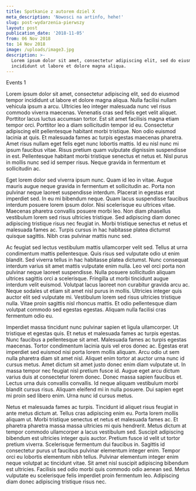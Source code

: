 ```yaml
---
title: Spotkanie z autorem dziel X
meta_description: 'Nowosci na artinfo, hehe!'
slug: post-wydarzenia-pierwszy
layout: post
publication_date: '2018-11-05'
from: 06 Nov 2018
to: 14 Nov 2018
image: /uploads/image3.jpg
description: >-
  Lorem ipsum dolor sit amet, consectetur adipiscing elit, sed do eiusmod tempor
  incididunt ut labore et dolore magna aliqua.
---
```

Events 1

Lorem ipsum dolor sit amet, consectetur adipiscing elit, sed do eiusmod tempor incididunt ut labore et dolore magna aliqua. Nulla facilisi nullam vehicula ipsum a arcu. Ultricies leo integer malesuada nunc vel risus commodo viverra maecenas. Venenatis cras sed felis eget velit aliquet. Porttitor lacus luctus accumsan tortor. Est sit amet facilisis magna etiam tempor orci. Porttitor leo a diam sollicitudin tempor id eu. Consectetur adipiscing elit pellentesque habitant morbi tristique. Non odio euismod lacinia at quis. Et malesuada fames ac turpis egestas maecenas pharetra. Amet risus nullam eget felis eget nunc lobortis mattis. Id eu nisl nunc mi ipsum faucibus vitae. Risus pretium quam vulputate dignissim suspendisse in est. Pellentesque habitant morbi tristique senectus et netus et. Nisl purus in mollis nunc sed id semper risus. Neque gravida in fermentum et sollicitudin ac.



Eget lorem dolor sed viverra ipsum nunc. Quam id leo in vitae. Augue mauris augue neque gravida in fermentum et sollicitudin ac. Porta non pulvinar neque laoreet suspendisse interdum. Placerat in egestas erat imperdiet sed. In eu mi bibendum neque. Quam lacus suspendisse faucibus interdum posuere lorem ipsum dolor. Nisi scelerisque eu ultrices vitae. Maecenas pharetra convallis posuere morbi leo. Non diam phasellus vestibulum lorem sed risus ultricies tristique. Sed adipiscing diam donec adipiscing tristique risus nec feugiat in. Morbi tristique senectus et netus et malesuada fames ac. Turpis cursus in hac habitasse platea dictumst quisque sagittis. Nibh cras pulvinar mattis nunc sed.



Ac feugiat sed lectus vestibulum mattis ullamcorper velit sed. Tellus at urna condimentum mattis pellentesque. Quis risus sed vulputate odio ut enim blandit. Sed viverra tellus in hac habitasse platea dictumst. Nunc consequat interdum varius sit amet mattis vulputate enim nulla. Leo vel orci porta non pulvinar neque laoreet suspendisse. Nulla posuere sollicitudin aliquam ultrices sagittis orci a scelerisque. Fringilla ut morbi tincidunt augue interdum velit euismod. Volutpat lacus laoreet non curabitur gravida arcu ac. Neque sodales ut etiam sit amet nisl purus in mollis. Ultricies integer quis auctor elit sed vulputate mi. Vestibulum lorem sed risus ultricies tristique nulla. Vitae proin sagittis nisl rhoncus mattis. Et odio pellentesque diam volutpat commodo sed egestas egestas. Aliquam nulla facilisi cras fermentum odio eu.



Imperdiet massa tincidunt nunc pulvinar sapien et ligula ullamcorper. Ut tristique et egestas quis. Et netus et malesuada fames ac turpis egestas. Nunc faucibus a pellentesque sit amet. Malesuada fames ac turpis egestas maecenas. Tortor condimentum lacinia quis vel eros donec ac. Egestas erat imperdiet sed euismod nisi porta lorem mollis aliquam. Arcu odio ut sem nulla pharetra diam sit amet nisl. Aliquet enim tortor at auctor urna nunc id cursus metus. Amet dictum sit amet justo donec enim diam vulputate ut. In massa tempor nec feugiat nisl pretium fusce id. Augue eget arcu dictum varius duis at consectetur lorem donec. Donec massa sapien faucibus et. Lectus urna duis convallis convallis. Id neque aliquam vestibulum morbi blandit cursus risus. Aliquam eleifend mi in nulla posuere. Dui sapien eget mi proin sed libero enim. Urna nunc id cursus metus.



Netus et malesuada fames ac turpis. Tincidunt id aliquet risus feugiat in ante metus dictum at. Tellus cras adipiscing enim eu. Porta lorem mollis aliquam ut. Morbi tristique senectus et netus et malesuada fames ac. Et pharetra pharetra massa massa ultricies mi quis hendrerit. Metus dictum at tempor commodo ullamcorper a lacus vestibulum sed. Suscipit adipiscing bibendum est ultricies integer quis auctor. Pretium fusce id velit ut tortor pretium viverra. Scelerisque fermentum dui faucibus in. Sagittis id consectetur purus ut faucibus pulvinar elementum integer enim. Tempor orci eu lobortis elementum nibh tellus. Pulvinar elementum integer enim neque volutpat ac tincidunt vitae. Sit amet nisl suscipit adipiscing bibendum est ultricies. Facilisis sed odio morbi quis commodo odio aenean sed. Metus vulputate eu scelerisque felis imperdiet proin fermentum leo. Adipiscing diam donec adipiscing tristique risus nec.
